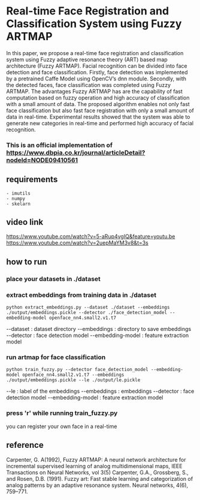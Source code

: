 # Real-time Face Registration and Classification System using Fuzzy ARTMAP
In this paper, we propose a real-time face registration and classification system using Fuzzy adaptive resonance theory (ART) based map architecture (Fuzzy ARTMAP). Facial recognition can be divided into face detection and face classification. Firstly, face detection was implemented by a pretrained Caffe Model using OpenCV’s dnn module. Secondly, with the detected faces, face classification was completed using Fuzzy ARTMAP. The advantages Fuzzy ARTMAP has are the capability of fast
computation based on fuzzy operation and high accuracy of classification with a small amount of data. The proposed algorithm enables not only fast face classification but also fast face registration with only a small amount of data in real-time. Experimental results showed that the system was able to generate new categories in real-time and performed high accuracy of facial recognition.

### This is an official implementation of https://www.dbpia.co.kr/journal/articleDetail?nodeId=NODE09410561

## requirements
~~~
- imutils
- numpy
- skelarn
~~~

## video link
https://www.youtube.com/watch?v=5-aRup4vgIQ&feature=youtu.be
https://www.youtube.com/watch?v=2uepMaYM3v8&t=3s

## how to run
### place your datasets in ./dataset
### extract embeddings from training data in ./dataset
~~~
python extract_embeddings.py --dataset ./dataset --embeddings ./output/embeddings.pickle --detector ./face_detection_model --embedding-model openface_nn4.small2.v1.t7
~~~
--dataset : dataset directory
--embeddings : directory to save embeddings
--detector : face detection model
--embedding-model : feature extraction model
### run artmap for face classification
~~~
python train_fuzzy.py --detector face_detection_model --embedding-model openface_nn4.small2.v1.t7 --embeddings ./output/embeddings.pickle --le ./output/le.pickle
~~~
--le : label of the embeddings
--embeddings : embeddings
--detector : face detection model
--embedding-model : feature extraction model

### press 'r' while running train_fuzzy.py
you can register your own face in a real-time

## reference 
Carpenter, G. A(1992), Fuzzy ARTMAP: A neural network architecture for incremental supervised learning of analog multidimensional maps, IEEE Transactions on Neural Networks, vol 3(5)
Carpenter, G.A., Grossberg, S., and Rosen, D.B. (1991). Fuzzy art: Fast stable learning and categorization of analog patterns by an adaptive resonance system. Neural networks, 4(6), 759–771.

